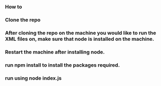 ### How to

### Clone the repo

### After cloning the repo on the machine you would like to run the XML files on, make sure that node is installed on the machine.

### Restart the machine after installing node.

### run npm install to install the packages required. 

### run using node index.js